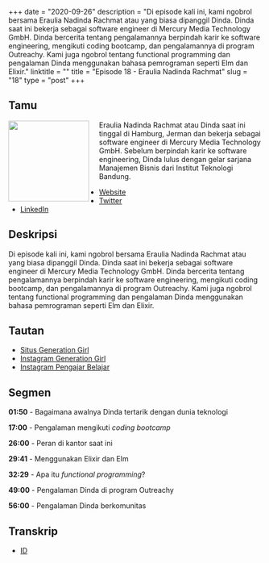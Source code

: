 +++
date = "2020-09-26"
description = "Di episode kali ini, kami ngobrol bersama Eraulia Nadinda Rachmat atau yang biasa dipanggil Dinda. Dinda saat ini bekerja sebagai software engineer di Mercury Media Technology GmbH. Dinda bercerita tentang pengalamannya berpindah karir ke software engineering, mengikuti coding bootcamp, dan pengalamannya di program Outreachy. Kami juga ngobrol tentang functional programming dan pengalaman Dinda menggunakan bahasa pemrograman seperti Elm dan Elixir."
linktitle = ""
title = "Episode 18 - Eraulia Nadinda Rachmat"
slug = "18"
type = "post"
+++

## Tamu

<img style="float: left; width: 160px; margin-right: 20px;" src="/img/ep18.jpg">

Eraulia Nadinda Rachmat atau Dinda saat ini tinggal di Hamburg, Jerman dan bekerja sebagai software engineer di Mercury Media Technology GmbH. Sebelum berpindah karir ke software engineering, Dinda lulus dengan gelar sarjana Manajemen Bisnis dari Institut Teknologi Bandung.

- [Website](https://nadinda.dev/)
- [Twitter](https://twitter.com/nadindadev)
- [LinkedIn](https://www.linkedin.com/in/eraulianr/)

## Deskripsi

Di episode kali ini, kami ngobrol bersama Eraulia Nadinda Rachmat atau yang biasa dipanggil Dinda. Dinda saat ini bekerja sebagai software engineer di Mercury Media Technology GmbH. Dinda bercerita tentang pengalamannya berpindah karir ke software engineering, mengikuti coding bootcamp, dan pengalamannya di program Outreachy. Kami juga ngobrol tentang functional programming dan pengalaman Dinda menggunakan bahasa pemrograman seperti Elm dan Elixir.

## Tautan

- [Situs Generation Girl](https://www.generationgirl.org/)
- [Instagram Generation Girl](https://instagram.com/generationgirl.id/)
- [Instagram Pengajar Belajar](https://instagram.com/pengajarbelajar.id/)

## Segmen

**01:50** - Bagaimana awalnya Dinda tertarik dengan dunia teknologi

**17:00** - Pengalaman mengikuti _coding bootcamp_

**26:00** - Peran di kantor saat ini

**29:41** - Menggunakan Elixir dan Elm

**32:29** - Apa itu _functional programming_?

**49:00** - Pengalaman Dinda di program Outreachy

**56:00** - Pengalaman Dinda berkomunitas

## Transkrip

- [ID](transcript)
